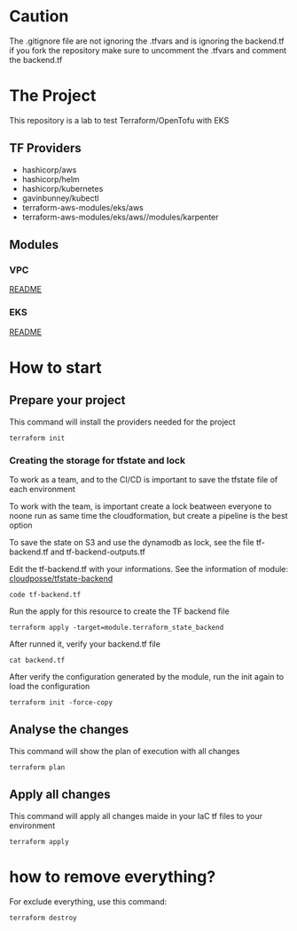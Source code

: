 # Caution

The .gitignore file are not ignoring the .tfvars and is ignoring the backend.tf
if you fork the repository make sure to uncomment the .tfvars and comment the backend.tf

# The Project

This repository is a lab to test Terraform/OpenTofu with EKS

## TF Providers

- hashicorp/aws
- hashicorp/helm
- hashicorp/kubernetes
- gavinbunney/kubectl
- terraform-aws-modules/eks/aws
- terraform-aws-modules/eks/aws//modules/karpenter

## Modules

### VPC

[README](modules/vpc/README.md)

### EKS

[README](modules/eks/README.md)


# How to start

## Prepare your project

This command will install the providers needed for the project

```
terraform init
```

### Creating the storage for tfstate and lock

To work as a team, and to the CI/CD is important to save the tfstate file of each environment

To work with the team, is important create a lock beatween everyone to noone run as same time the cloudformation, but create a pipeline is the best option

To save the state on S3 and use the dynamodb as lock, see the file tf-backend.tf and tf-backend-outputs.tf

Edit the tf-backend.tf with your informations. See the information of module: [cloudposse/tfstate-backend](https://registry.terraform.io/modules/cloudposse/tfstate-backend/aws/latest)

```
code tf-backend.tf
```

Run the apply for this resource to create the TF backend file

```
terraform apply -target=module.terraform_state_backend
```

After runned it, verify your backend.tf file

```
cat backend.tf
```

After verify the configuration generated by the module, run the init again to load the configuration

```
terraform init -force-copy
```


## Analyse the changes

This command will show the plan of execution with all changes

```
terraform plan
```

## Apply all changes

This command will apply all changes maide in your IaC tf files to your environment

```
terraform apply
```

# how to remove everything?

For exclude everything, use this command:

```
terraform destroy
```
